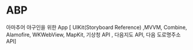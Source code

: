 # ABP
아마추어 야구인을 위한 App [ UIKit(Storyboard Reference) ,MVVM, Combine, Alamofire, WKWebView, MapKit, 기상청 API , 다음지도 API, 다음 도로명주소 API]


